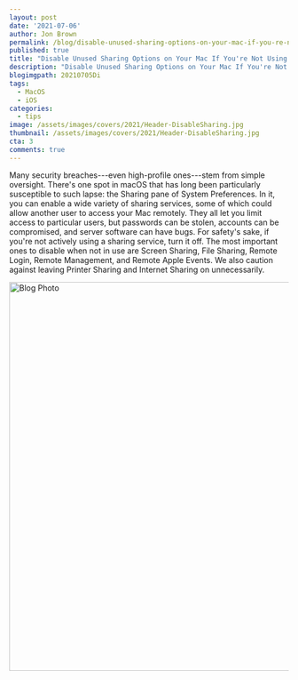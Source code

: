 ```yaml
---
layout: post
date: '2021-07-06'
author: Jon Brown
permalink: /blog/disable-unused-sharing-options-on-your-mac-if-you-re-not-using-them/
published: true
title: "Disable Unused Sharing Options on Your Mac If You're Not Using Them"
description: "Disable Unused Sharing Options on Your Mac If You're Not Using Them"
blogimgpath: 20210705Di
tags:
  - MacOS
  - iOS
categories:
  - tips
image: /assets/images/covers/2021/Header-DisableSharing.jpg
thumbnail: /assets/images/covers/2021/Header-DisableSharing.jpg
cta: 3
comments: true
---
```

Many security breaches---even high-profile ones---stem from simple
oversight. There's one spot in macOS that has long been particularly
susceptible to such lapse: the Sharing pane of System Preferences. In
it, you can enable a wide variety of sharing services, some of which
could allow another user to access your Mac remotely. They all let you
limit access to particular users, but passwords can be stolen, accounts
can be compromised, and server software can have bugs. For safety's
sake, if you're not actively using a sharing service, turn it off. The
most important ones to disable when not in use are Screen Sharing, File
Sharing, Remote Login, Remote Management, and Remote Apple Events. We
also caution against leaving Printer Sharing and Internet Sharing on
unnecessarily.

<img alt="Blog Photo" src="{{ site.site_cdn }}/assets/images/blog/2021/20210705Di/image2.png" class="img-fluid rounded m-2" width="700" />